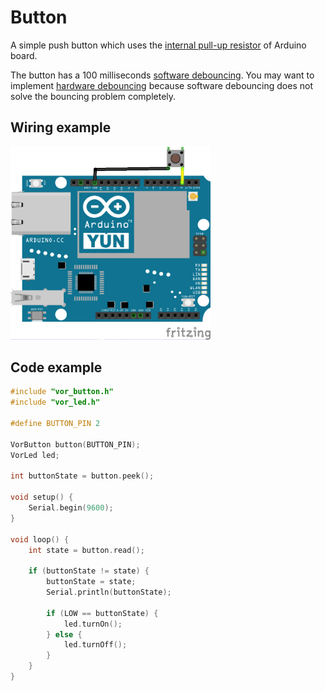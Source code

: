 # Button

A simple push button which uses the [internal pull-up resistor](https://www.arduino.cc/en/Tutorial/InputPullupSerial) of Arduino board.

The button has a 100 milliseconds [software debouncing](http://playground.arduino.cc/Learning/SoftwareDebounce). You may want to implement [hardware debouncing](http://www.jeremyblum.com/2011/03/07/arduino-tutorial-10-interrupts-and-hardware-debouncing/) because software debouncing does not solve the bouncing problem completely.

## Wiring example

<img src="button_bb.png" width="320">

## Code example

```cpp
#include "vor_button.h"
#include "vor_led.h"

#define BUTTON_PIN 2

VorButton button(BUTTON_PIN);
VorLed led;

int buttonState = button.peek();

void setup() {
    Serial.begin(9600);
}

void loop() {
    int state = button.read();

    if (buttonState != state) {
        buttonState = state;
        Serial.println(buttonState);

        if (LOW == buttonState) {
            led.turnOn();
        } else {
            led.turnOff();
        }
    }
}
```
